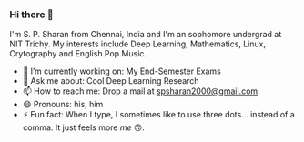 ### Hi there 👋
I'm S. P. Sharan from Chennai, India and I'm an sophomore undergrad at NIT Trichy. My interests include Deep Learning, Mathematics, Linux, Crytography and English Pop Music. 

- 🔭 I’m currently working on: My End-Semester Exams
- 💬 Ask me about: Cool Deep Learning Research
- 📫 How to reach me: Drop a mail at spsharan2000@gmail.com
- 😄 Pronouns: his, him
- ⚡ Fun fact: When I type, I sometimes like to use three dots… instead of a comma. It just feels more *me* 🙃.

<!--- 
🌱 I’m currently learning: Electronics
- 👯 I’m looking to collaborate on ...
- 🤔 I’m looking for help with ...
--->
